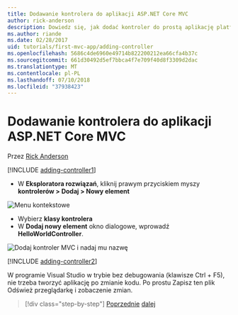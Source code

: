 ```yaml
---
title: Dodawanie kontrolera do aplikacji ASP.NET Core MVC
author: rick-anderson
description: Dowiedz się, jak dodać kontroler do prostą aplikację platformy ASP.NET Core MVC.
ms.author: riande
ms.date: 02/28/2017
uid: tutorials/first-mvc-app/adding-controller
ms.openlocfilehash: 5686c4de6960e49714b822200212ea66cfa4b37c
ms.sourcegitcommit: 661d30492d5ef7bbca4f7e709f40d8f3309d2dac
ms.translationtype: MT
ms.contentlocale: pl-PL
ms.lasthandoff: 07/10/2018
ms.locfileid: "37938423"
---
```

# <a name="add-a-controller-to-an-aspnet-core-mvc-app"></a>Dodawanie kontrolera do aplikacji ASP.NET Core MVC

Przez [Rick Anderson](https://twitter.com/RickAndMSFT)

[!INCLUDE [adding-controller1](~/includes/mvc-intro/adding-controller1.md)]

* W **Eksploratora rozwiązań**, kliknij prawym przyciskiem myszy **kontrolerów > Dodaj > Nowy element**

![Menu kontekstowe](adding-controller/_static/add_controller.png)

* Wybierz **klasy kontrolera**
* W **Dodaj nowy element** okno dialogowe, wprowadź **HelloWorldController**.

![Dodaj kontroler MVC i nadaj mu nazwę](adding-controller/_static/ac.png)

[!INCLUDE [adding-controller2](~/includes/mvc-intro/adding-controller2.md)]

W programie Visual Studio w trybie bez debugowania (klawisze Ctrl + F5), nie trzeba tworzyć aplikację po zmianie kodu. Po prostu Zapisz ten plik Odśwież przeglądarkę i zobaczenie zmian.

> [!div class="step-by-step"]
> [Poprzednie](start-mvc.md)
> [dalej](adding-view.md)
